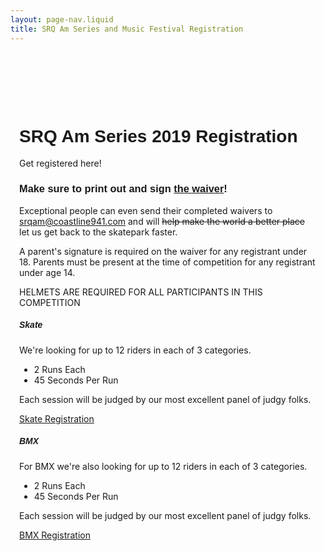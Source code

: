 ```yaml
---
layout: page-nav.liquid
title: SRQ Am Series and Music Festival Registration
---
```

<style>
h1, h2, h3, h4, h5, h6 {
  font-family: 'aileronultralight', sans-serif;
}
</style>
<div id="content-wrapper" style="padding-left: 1em; padding-right: 1em;">
<div style="padding-top:80px;">

<h1 class="aileronultralight">
<b>SRQ Am Series 2019 Registration</b></h1>

Get registered here!

### **Make sure to print out and sign <a href="{{ '/img/srqamseries_waiver.pdf'| url }}" target="_blank">the waiver</a>!**

Exceptional people can even send their completed waivers to <a href="mailto:&#115;&#114;&#113;&#97;&#109;&#64;&#99;&#111;&#97;&#115;&#116;&#108;&#105;&#110;&#101;&#57;&#52;&#49;&#46;&#99;&#111;&#109;">&#115;&#114;&#113;&#97;&#109;&#64;&#99;&#111;&#97;&#115;&#116;&#108;&#105;&#110;&#101;&#57;&#52;&#49;&#46;&#99;&#111;&#109;</a> and will ~~help make the world a better place~~ let us get back to the skatepark faster.

<div class="alert alert-danger" role="alert">

A parent's signature is required on the waiver for any registrant under 18. Parents must be present at the time of competition for any registrant under age 14.

HELMETS ARE REQUIRED FOR ALL PARTICIPANTS IN THIS COMPETITION

</div>

<div class="row">
  <div class="col-sm-6">
    <div class="card">
      <div class="card-body">
        <h5 class="card-title">Skate</h5>

We're looking for up to 12 riders in each of 3 categories.
* 2 Runs Each
* 45 Seconds Per Run

Each session will be judged by our most excellent panel of judgy folks.

<a class="btn btn-primary" href="https://coastline-band-llc.weebly.com/product/early-bird-skateboard-participant-registration/2" target="_blank">Skate Registration</a>

  </div>
  </div>
  </div>
  <div class="col-sm-6">
    <div class="card">
      <div class="card-body">
        <h5 class="card-title">BMX</h5>

For BMX we're also looking for up to 12 riders in each of 3 categories.
* 2 Runs Each
* 45 Seconds Per Run

Each session will be judged by our most excellent panel of judgy folks.

<a class="btn btn-primary" href="https://coastline-band-llc.weebly.com/product/early-bird-bmx-participant-registration/4" target="_blank">BMX Registration</a>

  </div>
  </div>
  </div>
</div>

</div>
</div>
